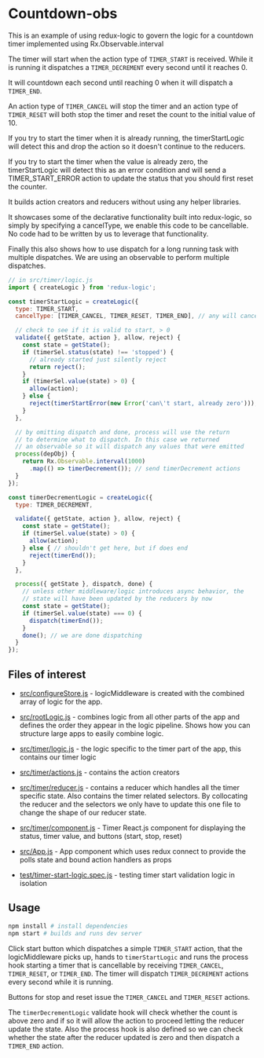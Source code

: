 # Countdown-obs

This is an example of using redux-logic to govern the logic for a countdown timer implemented using Rx.Observable.interval

The timer will start when the action type of `TIMER_START` is received. While it is running it dispatches a `TIMER_DECREMENT` every second until it reaches 0.

It will countdown each second until reaching 0 when it will dispatch a `TIMER_END`.

An action type of `TIMER_CANCEL` will stop the timer and an action type of `TIMER_RESET` will both stop the timer and reset the count to the initial value of 10.

If you try to start the timer when it is already running, the timerStartLogic will detect this and drop the action so it doesn't continue to the reducers.

If you try to start the timer when the value is already zero, the timerStartLogic will detect this as an error condition and will send a TIMER_START_ERROR action to update the status that you should first reset the counter.

It builds action creators and reducers without using any helper libraries.

It showcases some of the declarative functionality built into redux-logic, so simply by specifying a cancelType, we enable this code to be cancellable. No code had to be written by us to leverage that functionality.

Finally this also shows how to use dispatch for a long running task with multiple dispatches. We are using an observable to perform multiple dispatches.


```js
// in src/timer/logic.js
import { createLogic } from 'redux-logic';

const timerStartLogic = createLogic({
  type: TIMER_START,
  cancelType: [TIMER_CANCEL, TIMER_RESET, TIMER_END], // any will cancel

  // check to see if it is valid to start, > 0
  validate({ getState, action }, allow, reject) {
    const state = getState();
    if (timerSel.status(state) !== 'stopped') {
      // already started just silently reject
      return reject();
    }
    if (timerSel.value(state) > 0) {
      allow(action);
    } else {
      reject(timerStartError(new Error('can\'t start, already zero')));
    }
  },

  // by omitting dispatch and done, process will use the return
  // to determine what to dispatch. In this case we returned
  // an observable so it will dispatch any values that were emitted
  process(depObj) {
    return Rx.Observable.interval(1000)
      .map(() => timerDecrement()); // send timerDecrement actions
  }
});

const timerDecrementLogic = createLogic({
  type: TIMER_DECREMENT,

  validate({ getState, action }, allow, reject) {
    const state = getState();
    if (timerSel.value(state) > 0) {
      allow(action);
    } else { // shouldn't get here, but if does end
      reject(timerEnd());
    }
  },

  process({ getState }, dispatch, done) {
    // unless other middleware/logic introduces async behavior, the
    // state will have been updated by the reducers by now
    const state = getState();
    if (timerSel.value(state) === 0) {
      dispatch(timerEnd());
    }
    done(); // we are done dispatching
  }
});
```

## Files of interest

 - [src/configureStore.js](./src/configureStore.js) - logicMiddleware is created with the combined array of logic for the app.

 - [src/rootLogic.js](./src/rootLogic.js) - combines logic from all other parts of the app and defines the order they appear in the logic pipeline. Shows how you can structure large apps to easily combine logic.

 - [src/timer/logic.js](./src/timer/logic.js) - the logic specific to the timer part of the app, this contains our timer logic

 - [src/timer/actions.js](./src/timer/actions.js) - contains the action creators

 - [src/timer/reducer.js](./src/timer/reducer.js) - contains a reducer which handles all the timer specific state. Also contains the timer related selectors. By collocating the reducer and the selectors we only have to update this one file to change the shape of our reducer state.

 - [src/timer/component.js](./src/timer/component.js) - Timer React.js component for displaying the status, timer value, and buttons (start, stop, reset)

 - [src/App.js](./src/App.js) - App component which uses redux connect to provide the polls state and bound action handlers as props

 - [test/timer-start-logic.spec.js](./test/timer-start-logic.spec.js) - testing timer start validation logic in isolation

## Usage

```bash
npm install # install dependencies
npm start # builds and runs dev server
```

Click start button which dispatches a simple `TIMER_START` action, that the logicMiddleware picks up, hands to `timerStartLogic` and runs the process hook starting a timer that is cancellable by receiving `TIMER_CANCEL`, `TIMER_RESET`, or `TIMER_END`. The timer will dispatch `TIMER_DECREMENT` actions every second while it is running.

Buttons for stop and reset issue the `TIMER_CANCEL` and `TIMER_RESET` actions.

The `timerDecrementLogic` validate hook will check whether the count is above zero and if so it will allow the action to proceed letting the reducer update the state. Also the process hook is also defined so we can check whether the state after the reducer updated is zero and then dispatch a `TIMER_END` action.
